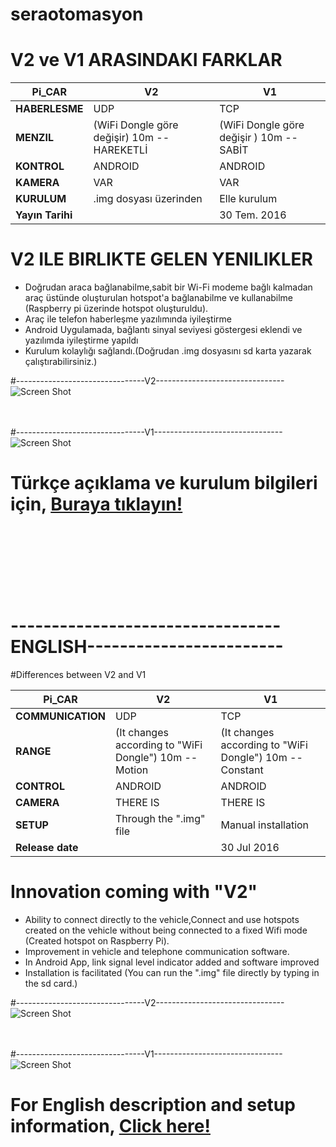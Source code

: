 # seraotomasyon
# V2 ve V1 ARASINDAKI FARKLAR

 Pi_CAR| V2 | V1
------------ | -------------|-------
**HABERLESME** |UDP |TCP
**MENZIL** | (WiFi Dongle göre değişir) 10m -- HAREKETLİ| (WiFi Dongle göre değişir ) 10m --SABİT
**KONTROL**|ANDROID|ANDROID
**KAMERA**|VAR|VAR
**KURULUM**|.img dosyası üzerinden |Elle kurulum
**Yayın Tarihi**||30 Tem. 2016
# V2 ILE BIRLIKTE GELEN YENILIKLER
* Doğrudan araca bağlanabilme,sabit bir Wi-Fi modeme bağlı kalmadan araç üstünde oluşturulan hotspot'a bağlanabilme ve kullanabilme (Raspberry pi üzerinde hotspot oluşturuldu).
* Araç ile telefon haberleşme yazılımında iyileştirme
* Android Uygulamada, bağlantı sinyal seviyesi göstergesi eklendi ve yazılımda iyileştirme yapıldı
* Kurulum kolaylığı sağlandı.(Doğrudan .img dosyasını sd karta yazarak çalıştırabilirsiniz.)<br>

#--------------------------------V2--------------------------------
![Screen Shot](https://github.com/zafersn/WiFi-RC-Controller-With-Camera/blob/master/V2.0/images/rasp%20to%20android2.png)
<br><br><br>

#--------------------------------V1--------------------------------
![Screen Shot](https://github.com/zafersn/WiFi-RC-Controller-With-Camera/blob/master/V2.0/images/wifi_rasp%20to%20android2.png)
# Türkçe açıklama ve kurulum bilgileri için, [Buraya tıklayın!](README-TR.md) 

<br><br><br><br><br><br>
# ---------------------------------ENGLISH------------------------
#Differences between V2 and V1

 Pi_CAR| V2 | V1
------------ | -------------|-------
**COMMUNICATION** |UDP |TCP
**RANGE** |(It changes according to "WiFi Dongle") 10m -- Motion|(It changes according to "WiFi Dongle") 10m --Constant
**CONTROL**|ANDROID|ANDROID
**CAMERA**|THERE IS|THERE IS
**SETUP**|Through the ".img" file |Manual installation
**Release date**||30 Jul 2016

# Innovation coming with "V2"
* Ability to connect directly to the vehicle,Connect and use hotspots created on the vehicle without being connected to a fixed Wifi mode (Created hotspot on Raspberry Pi).
* Improvement in vehicle and telephone communication software.
* In Android App, link signal level indicator added and software improved
* Installation is facilitated (You can run the ".img" file directly by typing in the sd card.)<br>

#--------------------------------V2--------------------------------
![Screen Shot](https://github.com/zafersn/WiFi-RC-Controller-With-Camera/blob/master/V2.0/images/rasp%20to%20android2.png)
<br><br><br>

#--------------------------------V1--------------------------------
![Screen Shot](https://github.com/zafersn/WiFi-RC-Controller-With-Camera/blob/master/V2.0/images/wifi_rasp%20to%20android2.png)

# For English description and setup information, [Click here!](README-EN.md)  <br><br>

 
